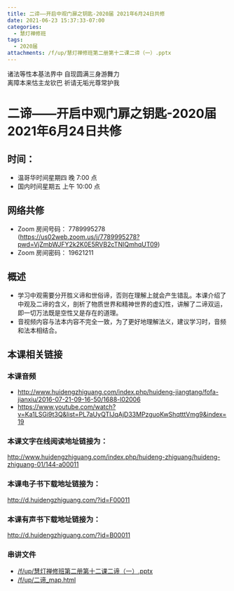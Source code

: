 ```yaml
---
title: 二谛——开启中观门扉之钥匙-2020届 2021年6月24日共修
date: 2021-06-23 15:37:33-07:00
categories:
  - 慧灯禅修班
tags:
  - 2020届
attachments: /f/up/慧灯禅修班第二册第十二课二谛（一）.pptx
---
```

诸法等性本基法界中 自现圆满三身游舞力  
离障本来怙主龙钦巴 祈请无垢光尊常护我

# 二谛——开启中观门扉之钥匙-2020届 2021年6月24日共修

## 时间：
  - 温哥华时间星期四 晚 7:00 点
  - 国内时间星期五 上午 10:00 点

## 网络共修
  - Zoom 房间号码： 7789995278 (<https://us02web.zoom.us/j/7789995278?pwd=VjZmbWJFY2k2K0E5RVB2cTNIQmhqUT09>)
  - Zoom 房间密码： 19621211

## 概述

- 学习中观需要分开胜义谛和世俗谛，否则在理解上就会产生错乱。本课介绍了中观及二谛的含义，剖析了物质世界和精神世界的虚幻性，讲解了二谛双运，即一切万法既是空性又是存在的道理。
- 音视频内容与法本内容不完全一致，为了更好地理解法义，建议学习时，音频和法本相结合。

## 本课相关链接

### 本课音频

- <http://www.huidengzhiguang.com/index.php/huideng-jiangtang/fofa-jianxiu/2016-07-21-09-16-50/1688-l02006>
- <https://www.youtube.com/watch?v=Ka1LSGi9t3Q&list=PL7aUyQTIJqAjD33MPzguoKwShqtttVmg9&index=19>

### 本课文字在线阅读地址链接为：

<http://www.huidengzhiguang.com/index.php/huideng-zhiguang/huideng-zhiguang-01/144-a00011>

### 本课电子书下载地址链接为：

<http://d.huidengzhiguang.com/?id=F00011>

### 本课有声书下载地址链接为：

<http://d.huidengzhiguang.com/?id=B00011>

### 串讲文件

- [/f/up/慧灯禅修班第二册第十二课二谛（一）.pptx](/f/up/慧灯禅修班第二册第十二课二谛（一）.pptx)
- [/f/up/二谛_map.html](/f/up/二谛_map.html)